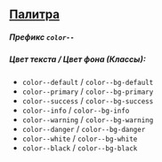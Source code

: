 ## [Палитра](/src/block/site/default/color) 
##### Префикс `color--`
##### Цвет текста / Цвет фона (Классы):
* `color--default` / `color--bg-default`
* `color--primary` / `color--bg-primary`
* `color--success` / `color--bg-success`
* `color--info` / `color--bg-info`
* `color--warning` / `color--bg-warning`
* `color--danger` / `color--bg-danger`
* `color--white` / `color--bg-white`
* `color--black` / `color--bg-black`
